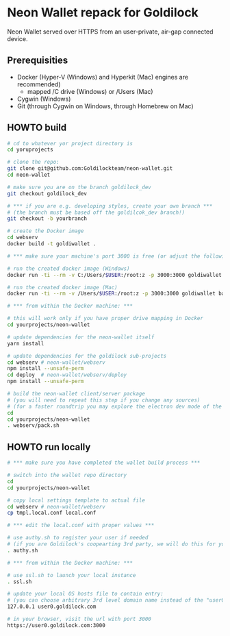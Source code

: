 # Neon Wallet repack for Goldilock

Neon Wallet served over HTTPS from an user-private, air-gap connected device.


## Prerequisities

- Docker (Hyper-V (Windows) and Hyperkit (Mac) engines are recommended)
  - mapped /C drive (Windows) or /Users (Mac)
- Cygwin (Windows)
- Git (through Cygwin on Windows, through Homebrew on Mac)


## HOWTO build

```bash
# cd to whatever yor project directory is
cd yoruprojects

# clone the repo:
git clone git@github.com:Goldilockteam/neon-wallet.git
cd neon-wallet

# make sure you are on the branch goldilock_dev
git checkout goldilock_dev

# *** if you are e.g. developing styles, create your own branch ***
# (the branch must be based off the goldilcok_dev branch!)
git checkout -b yourbranch

# create the Docker image
cd webserv
docker build -t goldiwallet .

# *** make sure your machine's port 3000 is free (or adjust the following accordingly) ***

# run the created docker image (Windows)
docker run -ti --rm -v C:/Users/$USER:/root:z -p 3000:3000 goldiwallet bash -isl

# run the created docker image (Mac)
docker run -ti --rm -v /Users/$USER:/root:z -p 3000:3000 goldiwallet bash -isl

# *** from within the Docker machine: ***

# this will work only if you have proper drive mapping in Docker
cd yourprojects/neon-wallet

# update dependencies for the neon-wallet itself
yarn install

# update dependencies for the goldilock sub-projects
cd webserv # neon-wallet/webserv
npm install --unsafe-perm
cd deploy  # neon-wallet/webserv/deploy
npm install --unsafe-perm

# build the neon-wallet client/server package
# (you will need to repeat this step if you change any sources)
# (for a faster roundtrip you may explore the electron dev mode of the main dev branch)
cd
cd yourprojects/neon-wallet
. webserv/pack.sh
```

## HOWTO run locally

```bash
# *** make sure you have completed the wallet build process ***

# switch into the wallet repo directory
cd
cd yourprojects/neon-wallet

# copy local settings template to actual file
cd webserv # neon-wallet/webserv
cp tmpl.local.conf local.conf

# *** edit the local.conf with proper values ***

# use authy.sh to register your user if needed
# (if you are Goldilock's coopearting 3rd party, we will do this for you, email us)
. authy.sh

# *** from within the Docker machine: ***

# use ssl.sh to launch your local instance
. ssl.sh

# update your local OS hosts file to contain entry:
# (you can choose arbitrary 3rd level domain name instead of the "user0")
127.0.0.1 user0.goldilock.com

# in your browser, visit the url with port 3000
https://user0.goldilock.com:3000

```
